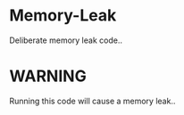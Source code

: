 # Memory-Leak
Deliberate memory leak code..


# WARNING
Running this code will cause a memory leak..
